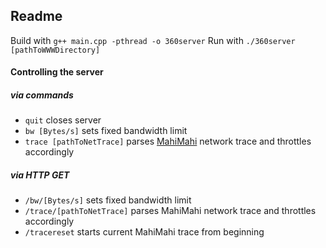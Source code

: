 ## Readme

Build with `g++ main.cpp -pthread -o 360server`
Run with `./360server [pathToWWWDirectory]`

#### Controlling the server
##### via commands
* `quit` closes server
* `bw [Bytes/s]` sets fixed bandwidth limit
* `trace [pathToNetTrace]` parses [MahiMahi](https://github.com/ravinet/mahimahi) network trace and throttles accordingly

##### via HTTP GET
* `/bw/[Bytes/s]` sets fixed bandwidth limit
* `/trace/[pathToNetTrace]` parses MahiMahi network trace and throttles accordingly
* `/tracereset` starts current MahiMahi trace from beginning